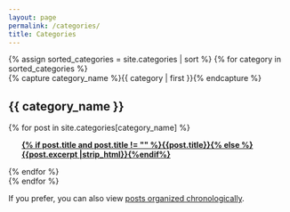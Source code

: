 ```yaml
---
layout: page
permalink: /categories/
title: Categories
---
```



<div id="archives">
{% assign sorted_categories = site.categories | sort %}
{% for category in sorted_categories %}
  <div class="archive-group">
    {% capture category_name %}{{ category | first }}{% endcapture %}
    <div id="#{{ category_name | slugize }}"></div>
    <p></p>
    
  <h2 style="text-align:left;">{{ category_name }}</h2>
    <a name="{{ category_name | slugize }}"></a>
    {% for post in site.categories[category_name] %}
    <article class="archive-item">
      <ul class="past">
      <p><b><a href="{{ site.baseurl }}{{ post.url }}">{% if post.title and post.title != "" %}{{post.title}}{% else %}{{post.excerpt |strip_html}}{%endif%}</a></b>
      </p>
      </ul>
    </article>
    {% endfor %}
  </div>
{% endfor %}
    <div class="archive_footer">
    <p>If you prefer, you can also view <a href="{{ site.baseurl }}/posts">posts organized chronologically</a>.</p>
    </div>
</div>
